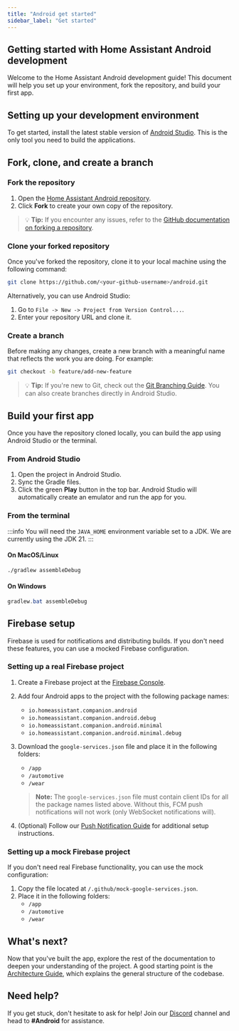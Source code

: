 ```yaml
---
title: "Android get started"
sidebar_label: "Get started"
---
```


## Getting started with Home Assistant Android development

Welcome to the Home Assistant Android development guide! This document will help you set up your environment, fork the repository, and build your first app.

## Setting up your development environment

To get started, install the latest stable version of [Android Studio](https://developer.android.com/studio). This is the only tool you need to build the applications.

## Fork, clone, and create a branch

### Fork the repository

1. Open the [Home Assistant Android repository](https://github.com/home-assistant/android).
2. Click **Fork** to create your own copy of the repository.

> 💡 **Tip:** If you encounter any issues, refer to the [GitHub documentation on forking a repository](https://docs.github.com/en/pull-requests/collaborating-with-pull-requests/working-with-forks/fork-a-repo).

### Clone your forked repository

Once you've forked the repository, clone it to your local machine using the following command:

```bash
git clone https://github.com/<your-github-username>/android.git
```

Alternatively, you can use Android Studio:

1. Go to `File -> New -> Project from Version Control...`.
2. Enter your repository URL and clone it.

### Create a branch

Before making any changes, create a new branch with a meaningful name that reflects the work you are doing. For example:

```bash
git checkout -b feature/add-new-feature
```

> 💡 **Tip:** If you're new to Git, check out the [Git Branching Guide](https://git-scm.com/book/en/v2/Git-Branching-Basic-Branching-and-Merging). You can also create branches directly in Android Studio.

## Build your first app

Once you have the repository cloned locally, you can build the app using Android Studio or the terminal.

### From Android Studio

1. Open the project in Android Studio.
2. Sync the Gradle files.
3. Click the green **Play** button in the top bar. Android Studio will automatically create an emulator and run the app for you.

### From the terminal

:::info
You will need the `JAVA_HOME` environment variable set to a JDK. We are currently using the JDK 21.
:::

#### On MacOS/Linux

```bash
./gradlew assembleDebug
```

#### On Windows

```powershell
gradlew.bat assembleDebug
```

## Firebase setup

Firebase is used for notifications and distributing builds. If you don't need these features, you can use a mocked Firebase configuration.

### Setting up a real Firebase project

1. Create a Firebase project at the [Firebase Console](https://console.firebase.google.com).
2. Add four Android apps to the project with the following package names:
   - `io.homeassistant.companion.android`
   - `io.homeassistant.companion.android.debug`
   - `io.homeassistant.companion.android.minimal`
   - `io.homeassistant.companion.android.minimal.debug`
3. Download the `google-services.json` file and place it in the following folders:
   - `/app`
   - `/automotive`
   - `/wear`

   > **Note:** The `google-services.json` file must contain client IDs for all the package names listed above. Without this, FCM push notifications will not work (only WebSocket notifications will).

4. (Optional) Follow our [Push Notification Guide](tips/push_notification) for additional setup instructions.

### Setting up a mock Firebase project

If you don't need real Firebase functionality, you can use the mock configuration:

1. Copy the file located at `/.github/mock-google-services.json`.
2. Place it in the following folders:
   - `/app`
   - `/automotive`
   - `/wear`

## What's next?

Now that you've built the app, explore the rest of the documentation to deepen your understanding of the project. A good starting point is the [Architecture Guide](architecture), which explains the general structure of the codebase.

## Need help?

If you get stuck, don't hesitate to ask for help! Join our [Discord](https://discord.gg/c5DvZ4e) channel and head to **#Android** for assistance.
